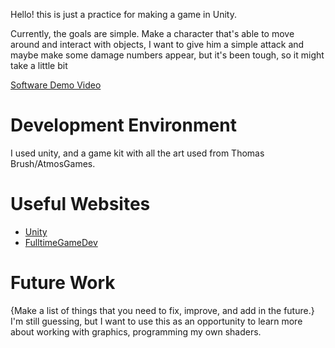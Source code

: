 Hello! this is just a practice for making a game in Unity.

Currently, the goals are simple. Make a character that's able to move around and interact with objects, I want to give him a simple attack and maybe make some damage numbers appear, but it's been tough, so it might take a little bit

[Software Demo Video](https://www.youtube.com/watch?v=u0KzoOEMmEs)

# Development Environment

I used unity, and a game kit with all the art used from Thomas Brush/AtmosGames.

# Useful Websites

* [Unity](www.unity.com)
* [FulltimeGameDev](https://www.fulltimegamedev.com/free-game-kit-2d-platformer-2021)

# Future Work

{Make a list of things that you need to fix, improve, and add in the future.}
I'm still guessing, but I want to use this as an opportunity to learn more about working with graphics, programming my own shaders.
